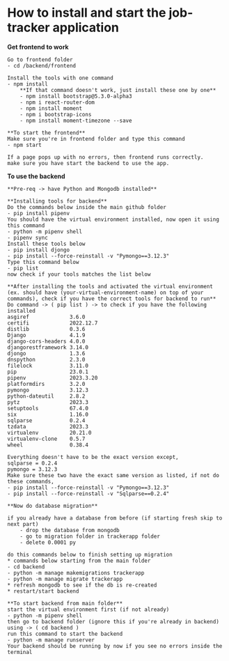 # How to install and start the job-tracker application

**Get frontend to work**

    Go to frontend folder
    - cd /backend/frontend 
    
    Install the tools with one command
    - npm install
        **If that command doesn't work, just install these one by one**
        - npm install bootstrap@5.3.0-alpha3
        - npm i react-router-dom
        - npm install moment
        - npm i bootstrap-icons
        - npm install moment-timezone --save

    **To start the frontend**
    Make sure you're in frontend folder and type this command
    - npm start

    If a page pops up with no errors, then frontend runs correctly.
    make sure you have start the backend to use the app.

**To use the backend**

    **Pre-req -> have Python and Mongodb installed**

    **Installing tools for backend**
    Do the commands below inside the main github folder
    - pip install pipenv
    You should have the virtual environment installed, now open it using this command
    - python -m pipenv shell
    - pipenv sync
    Install these tools below
    - pip install djongo
    - pip install --force-reinstall -v "Pymongo==3.12.3"
    Type this command below
    - pip list
    now check if your tools matches the list below

    **After installing the tools and activated the virtual environment (ex. should have (your-virtual-environment-name) on top of your commands), check if you have the correct tools for backend to run**
    Do command -> ( pip list ) -> to check if you have the following installed
    asgiref             3.6.0
    certifi             2022.12.7
    distlib             0.3.6
    Django              4.1.9
    django-cors-headers 4.0.0
    djangorestframework 3.14.0
    djongo              1.3.6
    dnspython           2.3.0
    filelock            3.11.0
    pip                 23.0.1
    pipenv              2023.3.20
    platformdirs        3.2.0
    pymongo             3.12.3
    python-dateutil     2.8.2
    pytz                2023.3
    setuptools          67.4.0
    six                 1.16.0
    sqlparse            0.2.4
    tzdata              2023.3
    virtualenv          20.21.0
    virtualenv-clone    0.5.7
    wheel               0.38.4

    Everything doesn't have to be the exact version except,
    sqlparse = 0.2.4
    pymongo = 3.12.3
    Make sure these two have the exact same version as listed, if not do these commands,
    - pip install --force-reinstall -v "Pymongo==3.12.3"
    - pip install --force-reinstall -v "Sqlparse==0.2.4"

    **Now do database migration**

    if you already have a database from before (if starting fresh skip to next part)
        - drop the database from mongodb
        - go to migration folder in trackerapp folder
        - delete 0.0001 py
    
    do this commands below to finish setting up migration
    * commands below starting from the main folder
    - cd backend
    - python -m manage makemigrations trackerapp
    - python -m manage migrate trackerapp
    * refresh mongodb to see if the db is re-created
    * restart/start backend

    **To start backend from main folder**
    start the virtual environment first (if not already)
    - python -m pipenv shell
    then go to backend folder (ignore this if you're already in backend) using -> ( cd backend )
    run this command to start the backend
    - python -m manage runserver 
    Your backend should be running by now if you see no errors inside the terminal
